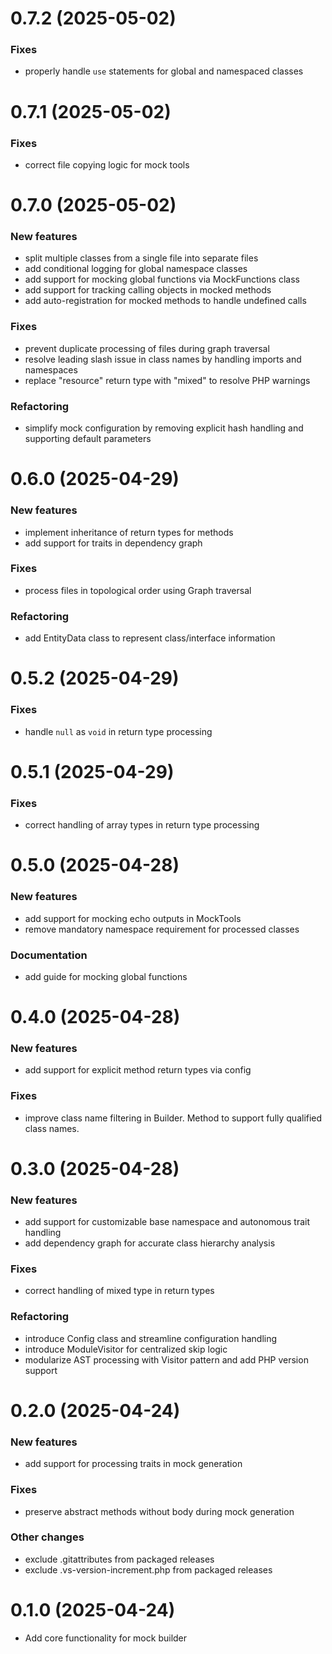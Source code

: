 # 0.7.2 (2025-05-02)

### Fixes
- properly handle `use` statements for global and namespaced classes

# 0.7.1 (2025-05-02)

### Fixes
- correct file copying logic for mock tools

# 0.7.0 (2025-05-02)

### New features
- split multiple classes from a single file into separate files
- add conditional logging for global namespace classes
- add support for mocking global functions via MockFunctions class
- add support for tracking calling objects in mocked methods
- add auto-registration for mocked methods to handle undefined calls

### Fixes
- prevent duplicate processing of files during graph traversal
- resolve leading slash issue in class names by handling imports and namespaces
- replace "resource" return type with "mixed" to resolve PHP warnings

### Refactoring
- simplify mock configuration by removing explicit hash handling and supporting default parameters

# 0.6.0 (2025-04-29)

### New features
- implement inheritance of return types for methods
- add support for traits in dependency graph

### Fixes
- process files in topological order using Graph traversal

### Refactoring
- add EntityData class to represent class/interface information

# 0.5.2 (2025-04-29)

### Fixes
- handle `null` as `void` in return type processing

# 0.5.1 (2025-04-29)

### Fixes
- correct handling of array types in return type processing

# 0.5.0 (2025-04-28)

### New features
- add support for mocking echo outputs in MockTools
- remove mandatory namespace requirement for processed classes

### Documentation
- add guide for mocking global functions

# 0.4.0 (2025-04-28)

### New features
- add support for explicit method return types via config

### Fixes
- improve class name filtering in Builder. Method to support fully qualified class names.


# 0.3.0 (2025-04-28)

### New features
- add support for customizable base namespace and autonomous trait handling
- add dependency graph for accurate class hierarchy analysis

### Fixes
- correct handling of mixed type in return types

### Refactoring
- introduce Config class and streamline configuration handling
- introduce ModuleVisitor for centralized skip logic
- modularize AST processing with Visitor pattern and add PHP version support

# 0.2.0 (2025-04-24)

### New features
- add support for processing traits in mock generation

### Fixes
- preserve abstract methods without body during mock generation

### Other changes
- exclude .gitattributes from packaged releases
- exclude .vs-version-increment.php from packaged releases

# 0.1.0 (2025-04-24)

- Add core functionality for mock builder
